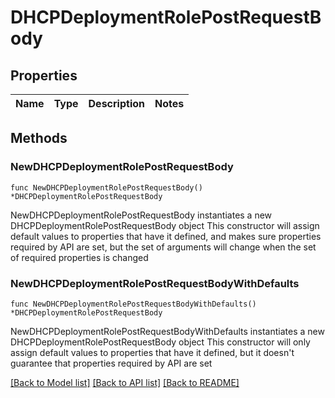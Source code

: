# DHCPDeploymentRolePostRequestBody

## Properties

Name | Type | Description | Notes
------------ | ------------- | ------------- | -------------

## Methods

### NewDHCPDeploymentRolePostRequestBody

`func NewDHCPDeploymentRolePostRequestBody() *DHCPDeploymentRolePostRequestBody`

NewDHCPDeploymentRolePostRequestBody instantiates a new DHCPDeploymentRolePostRequestBody object
This constructor will assign default values to properties that have it defined,
and makes sure properties required by API are set, but the set of arguments
will change when the set of required properties is changed

### NewDHCPDeploymentRolePostRequestBodyWithDefaults

`func NewDHCPDeploymentRolePostRequestBodyWithDefaults() *DHCPDeploymentRolePostRequestBody`

NewDHCPDeploymentRolePostRequestBodyWithDefaults instantiates a new DHCPDeploymentRolePostRequestBody object
This constructor will only assign default values to properties that have it defined,
but it doesn't guarantee that properties required by API are set


[[Back to Model list]](../README.md#documentation-for-models) [[Back to API list]](../README.md#documentation-for-api-endpoints) [[Back to README]](../README.md)


